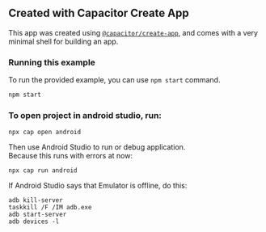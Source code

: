 ## Created with Capacitor Create App

This app was created using [`@capacitor/create-app`](https://github.com/ionic-team/create-capacitor-app),
and comes with a very minimal shell for building an app.

### Running this example

To run the provided example, you can use `npm start` command.

```bash
npm start
```

### To open project in android studio, run:
```
npx cap open android
```

Then use Android Studio to run or debug application.\
Because this runs with errors at now:
```
npx cap run android
```

If Android Studio says that Emulator is offline, do this:
```
adb kill-server
taskkill /F /IM adb.exe
adb start-server
adb devices -l
```

